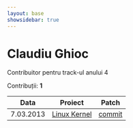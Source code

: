 ```yaml
---
layout: base
showsidebar: true
---
```


# Claudiu Ghioc

Contribuitor pentru track-ul anului 4

Contribuții: **1**

|Data |Proiect | Patch |
|-----|--------|-------|
|7.03.2013|[Linux Kernel][kernel]|[commit](https://lkml.org/lkml/2013/3/7/230)|

[kernel]: http://www.kernel.org "Linux kernel"
